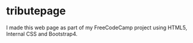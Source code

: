 # tributepage
I made this web page as part of my FreeCodeCamp project using HTML5, Internal CSS and Bootstrap4.
